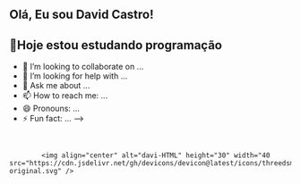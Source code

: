 ## Olá, Eu sou David Castro!

 🦗Hoje estou estudando programação 
-
- 👯 I’m looking to collaborate on ...
- 🤔 I’m looking for help with ...
- 💬 Ask me about ...
- 📫 How to reach me: ...
- 😄 Pronouns: ...
- ⚡ Fun fact: ...
-->
<div style = "display: inline_block"> <br>
  
            <img align="center" alt="davi-HTML" height="30" width="40 src="https://cdn.jsdelivr.net/gh/devicons/devicon@latest/icons/threedsmax/threedsmax-original.svg" />
          
</div>
